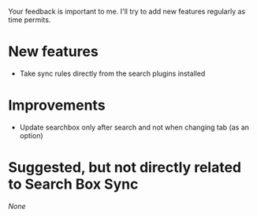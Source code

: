 Your feedback is important to me. I'll try to add new features regularly as time permits.

# New features #
  * Take sync rules directly from the search plugins installed

# Improvements #

  * Update searchbox only after search and not when changing tab (as an option)

# Suggested, but not directly related to Search Box Sync #

_None_